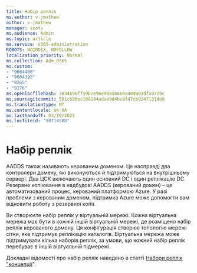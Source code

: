 ```yaml
---
title: Набір реплік
ms.author: v-jmathew
author: v-jmathew
manager: scotv
ms.audience: Admin
ms.topic: article
ms.service: o365-administration
ROBOTS: NOINDEX, NOFOLLOW
localization_priority: Normal
ms.collection: Adm_O365
ms.custom:
- "9004400"
- "9004395"
- "8265"
- "9276"
ms.openlocfilehash: 3834696ff59b7e96e90a5b660a489003dfa9729c
ms.sourcegitcommit: 581c696ec108184adae9d4bc8f47cb9247131de8
ms.translationtype: MT
ms.contentlocale: uk-UA
ms.lasthandoff: 03/10/2021
ms.locfileid: "50714588"
---
```

# <a name="replica-set"></a>Набір реплік

AADDS також називають керованим доменом. Це насправді два контролери домену, які виконуються й підтримуються на внутрішньому сервері. Два ЦСК включають один основний DC і один реплікацію DC. Резервне копіювання в надбудові AADDS (керований домен) – це автоматизований процес, керований платформою Azure. У разі проблеми з керованим доменом, підтримка Azure може допомогти вам відновити роботу з резервної копії.

Ви створюєте набір реплік у віртуальній мережі. Кожна віртуальна мережа має бути в кожній іншій віртуальній мережі, де розміщено набір реплік керованого домену. Ця конфігурація створює топологію мережі сітки, яка підтримує реплікацію каталогів. Віртуальна мережа може підтримувати кілька наборів реплік, за умови, що кожний набір реплік перебуває в іншій віртуальній підмережі.

Докладні відомості про набір реплік наведено в статті [Набори реплік "концепції](https://docs.microsoft.com/azure/active-directory-domain-services/concepts-replica-sets)".
